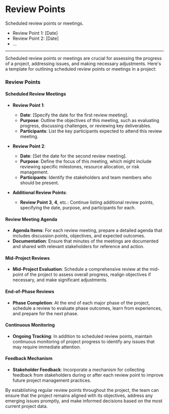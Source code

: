 

# Review Points

Scheduled review points or meetings.

- Review Point 1: [Date]
- Review Point 2: [Date]
- ...

---
Scheduled review points or meetings are crucial for assessing the progress of a project, addressing issues, and making necessary adjustments. Here's a template for outlining scheduled review points or meetings in a project:

### Review Points

#### Scheduled Review Meetings
- **Review Point 1**: 
  - **Date**: [Specify the date for the first review meeting].
  - **Purpose**: Outline the objectives of this meeting, such as evaluating progress, discussing challenges, or reviewing key deliverables.
  - **Participants**: List the key participants expected to attend this review meeting.

- **Review Point 2**:
  - **Date**: [Set the date for the second review meeting].
  - **Purpose**: Define the focus of this meeting, which might include reviewing specific milestones, resource allocation, or risk management.
  - **Participants**: Identify the stakeholders and team members who should be present.

- **Additional Review Points**:
  - **Review Point 3**, **4**, etc.: Continue listing additional review points, specifying the date, purpose, and participants for each.

#### Review Meeting Agenda
- **Agenda Items**: For each review meeting, prepare a detailed agenda that includes discussion points, objectives, and expected outcomes.
- **Documentation**: Ensure that minutes of the meetings are documented and shared with relevant stakeholders for reference and action.

#### Mid-Project Reviews
- **Mid-Project Evaluation**: Schedule a comprehensive review at the mid-point of the project to assess overall progress, realign objectives if necessary, and make significant adjustments.

#### End-of-Phase Reviews
- **Phase Completion**: At the end of each major phase of the project, schedule a review to evaluate phase outcomes, learn from experiences, and prepare for the next phase.

#### Continuous Monitoring
- **Ongoing Tracking**: In addition to scheduled review points, maintain continuous monitoring of project progress to identify any issues that may require immediate attention.

#### Feedback Mechanism
- **Stakeholder Feedback**: Incorporate a mechanism for collecting feedback from stakeholders during or after each review point to improve future project management practices.

By establishing regular review points throughout the project, the team can ensure that the project remains aligned with its objectives, address any emerging issues promptly, and make informed decisions based on the most current project data.